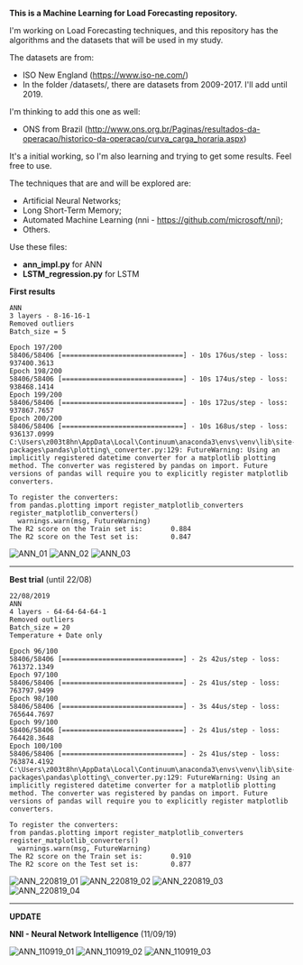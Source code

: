 **This is a Machine Learning for Load Forecasting repository.**

I'm working on Load Forecasting techniques, and this repository has the algorithms and the datasets that will be used in my study.

The datasets are from:
- ISO New England (https://www.iso-ne.com/)
- In the folder /datasets/, there are datasets from 2009-2017. I'll add until 2019.

I'm thinking to add this one as well:
- ONS from Brazil (http://www.ons.org.br/Paginas/resultados-da-operacao/historico-da-operacao/curva_carga_horaria.aspx)

It's a initial working, so I'm also learning and trying to get some results. Feel free to use.

The techniques that are and will be explored are:
- Artificial Neural Networks;
- Long Short-Term Memory;
- Automated Machine Learning (nni - https://github.com/microsoft/nni);
- Others.

Use these files:
* **ann_impl.py** for ANN
* **LSTM_regression.py** for LSTM


**First results**
```
ANN
3 layers - 8-16-16-1
Removed outliers
Batch_size = 5

Epoch 197/200
58406/58406 [==============================] - 10s 176us/step - loss: 937400.3613
Epoch 198/200
58406/58406 [==============================] - 10s 174us/step - loss: 938468.1414
Epoch 199/200
58406/58406 [==============================] - 10s 172us/step - loss: 937867.7657
Epoch 200/200
58406/58406 [==============================] - 10s 168us/step - loss: 936137.0999
C:\Users\z003t8hn\AppData\Local\Continuum\anaconda3\envs\venv\lib\site-packages\pandas\plotting\_converter.py:129: FutureWarning: Using an implicitly registered datetime converter for a matplotlib plotting method. The converter was registered by pandas on import. Future versions of pandas will require you to explicitly register matplotlib converters.

To register the converters:
from pandas.plotting import register_matplotlib_converters
register_matplotlib_converters()
  warnings.warn(msg, FutureWarning)
The R2 score on the Train set is:       0.884
The R2 score on the Test set is:        0.847

```
![ANN_01](/results/ANN_2009-2017_zoomout_outliers12.png)
![ANN_02](/results/ANN_2009-2017_zoomout_outliers12_2.png)
![ANN_03](/results/ANN_2009-2017_zoomin_outliers12.png)


-------

**Best trial** (until 22/08)

```
22/08/2019
ANN
4 layers - 64-64-64-64-1
Removed outliers
Batch_size = 20
Temperature + Date only

Epoch 96/100
58406/58406 [==============================] - 2s 42us/step - loss: 761372.1349
Epoch 97/100
58406/58406 [==============================] - 2s 41us/step - loss: 763797.9499
Epoch 98/100
58406/58406 [==============================] - 3s 44us/step - loss: 765644.7697
Epoch 99/100
58406/58406 [==============================] - 2s 41us/step - loss: 764428.3648
Epoch 100/100
58406/58406 [==============================] - 2s 41us/step - loss: 763874.4192
C:\Users\z003t8hn\AppData\Local\Continuum\anaconda3\envs\venv\lib\site-packages\pandas\plotting\_converter.py:129: FutureWarning: Using an implicitly registered datetime converter for a matplotlib plotting method. The converter was registered by pandas on import. Future versions of pandas will require you to explicitly register matplotlib converters.

To register the converters:
from pandas.plotting import register_matplotlib_converters
register_matplotlib_converters()
  warnings.warn(msg, FutureWarning)
The R2 score on the Train set is:       0.910
The R2 score on the Test set is:        0.877
```

![ANN_220819_01](/results/ANN_2009-2017_64_4layers.png)
![ANN_220819_02](/results/ANN_2009-2017_64_4layers_2.png)
![ANN_220819_03](/results/ANN_2009-2017_64_4layers_3.png)
![ANN_220819_04](/results/ANN_2009-2017_64_4layers_4.png)




----------------
**UPDATE**

**NNI - Neural Network Intelligence**
(11/09/19)

![ANN_110919_01](/results/ANN_2009-2017_NNI_110919.PNG)
![ANN_110919_02](/results/ANN_2009-2017_NNI_110919_02.PNG)
![ANN_110919_03](/results/ANN_2009-2017_NNI_110919_03.PNG)
